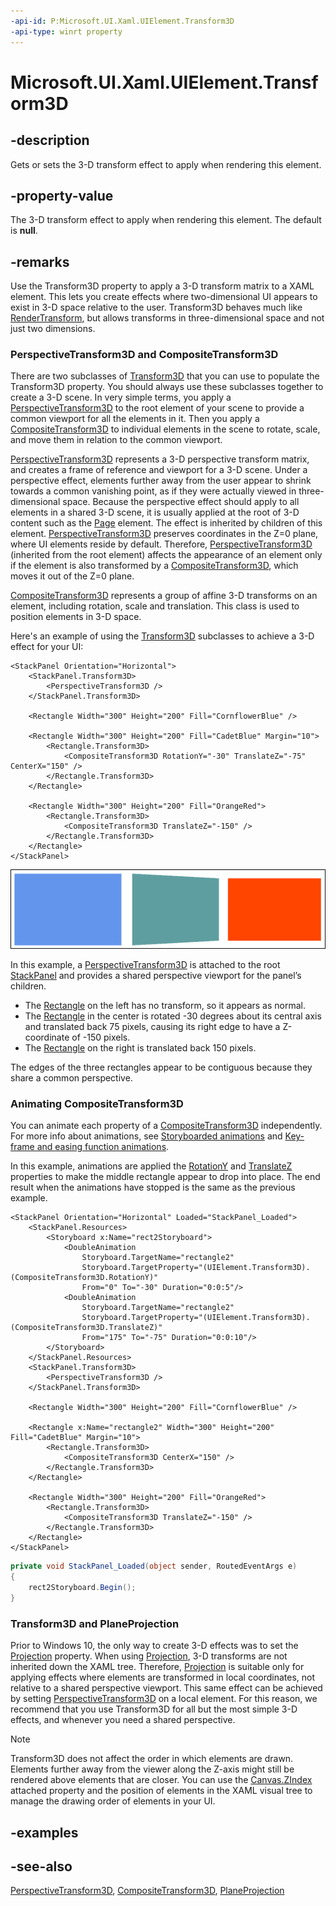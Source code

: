 ```yaml
---
-api-id: P:Microsoft.UI.Xaml.UIElement.Transform3D
-api-type: winrt property
---
```


<!-- Property syntax
public Windows.UI.Xaml.Media.Media3D.Transform3D Transform3D { get;  set; }
-->

# Microsoft.UI.Xaml.UIElement.Transform3D

## -description

Gets or sets the 3-D transform effect to apply when rendering this element.

## -property-value

The 3-D transform effect to apply when rendering this element. The default is **null**.

## -remarks

Use the Transform3D property to apply a 3-D transform matrix to a XAML element. This lets you create effects where two-dimensional UI appears to exist in 3-D space relative to the user. Transform3D behaves much like [RenderTransform](uielement_rendertransform.md), but allows transforms in three-dimensional space and not just two dimensions.

### PerspectiveTransform3D and CompositeTransform3D

There are two subclasses of [Transform3D](../microsoft.ui.xaml.media.media3d/transform3d.md) that you can use to populate the Transform3D property. You should always use these subclasses together to create a 3-D scene. In very simple terms, you apply a [PerspectiveTransform3D](../microsoft.ui.xaml.media.media3d/perspectivetransform3d.md) to the root element of your scene to provide a common viewport for all the elements in it. Then you apply a [CompositeTransform3D](../microsoft.ui.xaml.media.media3d/compositetransform3d.md) to individual elements in the scene to rotate, scale, and move them in relation to the common viewport.

[PerspectiveTransform3D](../microsoft.ui.xaml.media.media3d/perspectivetransform3d.md) represents a 3-D perspective transform matrix, and creates a frame of reference and viewport for a 3-D scene. Under a perspective effect, elements further away from the user appear to shrink towards a common vanishing point, as if they were actually viewed in three-dimensional space. Because the perspective effect should apply to all elements in a shared 3-D scene, it is usually applied at the root of 3-D content such as the [Page](../microsoft.ui.xaml.controls/page.md) element. The effect is inherited by children of this element. [PerspectiveTransform3D](../microsoft.ui.xaml.media.media3d/perspectivetransform3d.md) preserves coordinates in the Z=0 plane, where UI elements reside by default. Therefore, [PerspectiveTransform3D](../microsoft.ui.xaml.media.media3d/perspectivetransform3d.md) (inherited from the root element) affects the appearance of an element only if the element is also transformed by a [CompositeTransform3D](../microsoft.ui.xaml.media.media3d/compositetransform3d.md), which moves it out of the Z=0 plane.

[CompositeTransform3D](../microsoft.ui.xaml.media.media3d/compositetransform3d.md) represents a group of affine 3-D transforms on an element, including rotation, scale and translation. This class is used to position elements in 3-D space.

Here's an example of using the [Transform3D](../microsoft.ui.xaml.media.media3d/transform3d.md) subclasses to achieve a 3-D effect for your UI:

```xaml
<StackPanel Orientation="Horizontal">
    <StackPanel.Transform3D>
        <PerspectiveTransform3D />
    </StackPanel.Transform3D>

    <Rectangle Width="300" Height="200" Fill="CornflowerBlue" />

    <Rectangle Width="300" Height="200" Fill="CadetBlue" Margin="10">
        <Rectangle.Transform3D>
            <CompositeTransform3D RotationY="-30" TranslateZ="-75" CenterX="150" />
        </Rectangle.Transform3D>
    </Rectangle>

    <Rectangle Width="300" Height="200" Fill="OrangeRed">
        <Rectangle.Transform3D>
            <CompositeTransform3D TranslateZ="-150" />
        </Rectangle.Transform3D>
    </Rectangle>
</StackPanel>
```

<img src="images/Transform3D.png" alt="Rectangles with 3-D transforms" />

In this example, a [PerspectiveTransform3D](../microsoft.ui.xaml.media.media3d/perspectivetransform3d.md) is attached to the root [StackPanel](../microsoft.ui.xaml.controls/stackpanel.md) and provides a shared perspective viewport for the panel’s children.

+ The [Rectangle](../microsoft.ui.xaml.shapes/rectangle.md) on the left has no transform, so it appears as normal.
+ The [Rectangle](../microsoft.ui.xaml.shapes/rectangle.md) in the center is rotated -30 degrees about its central axis and translated back 75 pixels, causing its right edge to have a Z-coordinate of -150 pixels.
+ The [Rectangle](../microsoft.ui.xaml.shapes/rectangle.md) on the right is translated back 150 pixels.

The edges of the three rectangles appear to be contiguous because they share a common perspective.

### Animating CompositeTransform3D

You can animate each property of a [CompositeTransform3D](../microsoft.ui.xaml.media.media3d/compositetransform3d.md) independently. For more info about animations, see [Storyboarded animations](/windows/apps/design/motion/storyboarded-animations) and [Key-frame and easing function animations](/windows/uwp/graphics/key-frame-and-easing-function-animations).

In this example, animations are applied the [RotationY](../microsoft.ui.xaml.media.media3d/compositetransform3d_rotationy.md) and [TranslateZ](../microsoft.ui.xaml.media.media3d/compositetransform3d_translatez.md) properties to make the middle rectangle appear to drop into place. The end result when the animations have stopped is the same as the previous example.

```xaml
<StackPanel Orientation="Horizontal" Loaded="StackPanel_Loaded">
    <StackPanel.Resources>
        <Storyboard x:Name="rect2Storyboard">
            <DoubleAnimation 
                Storyboard.TargetName="rectangle2"
                Storyboard.TargetProperty="(UIElement.Transform3D).(CompositeTransform3D.RotationY)"
                From="0" To="-30" Duration="0:0:5"/>
            <DoubleAnimation
                Storyboard.TargetName="rectangle2"
                Storyboard.TargetProperty="(UIElement.Transform3D).(CompositeTransform3D.TranslateZ)"
                From="175" To="-75" Duration="0:0:10"/>
        </Storyboard>
    </StackPanel.Resources>
    <StackPanel.Transform3D>
        <PerspectiveTransform3D />
    </StackPanel.Transform3D>

    <Rectangle Width="300" Height="200" Fill="CornflowerBlue" />

    <Rectangle x:Name="rectangle2" Width="300" Height="200" Fill="CadetBlue" Margin="10">
        <Rectangle.Transform3D>
            <CompositeTransform3D CenterX="150" />
        </Rectangle.Transform3D>
    </Rectangle>

    <Rectangle Width="300" Height="200" Fill="OrangeRed">
        <Rectangle.Transform3D>
            <CompositeTransform3D TranslateZ="-150" />
        </Rectangle.Transform3D>
    </Rectangle>
</StackPanel>
```

```csharp
private void StackPanel_Loaded(object sender, RoutedEventArgs e)
{
    rect2Storyboard.Begin();
}
```



### Transform3D and PlaneProjection

Prior to Windows 10, the only way to create 3-D effects was to set the [Projection](uielement_projection.md) property. When using [Projection](uielement_projection.md), 3-D transforms are not inherited down the XAML tree. Therefore, [Projection](uielement_projection.md) is suitable only for applying effects where elements are transformed in local coordinates, not relative to a shared perspective viewport. This same effect can be achieved by setting [PerspectiveTransform3D](../microsoft.ui.xaml.media.media3d/perspectivetransform3d.md) on a local element. For this reason, we recommend that you use Transform3D for all but the most simple 3-D effects, and whenever you need a shared perspective.

> [!NOTE]
> Transform3D does not affect the order in which elements are drawn. Elements further away from the viewer along the Z-axis might still be rendered above elements that are closer. You can use the [Canvas.ZIndex](/windows/winui/api/microsoft.ui.xaml.controls.canvas#xaml-attached-properties) attached property and the position of elements in the XAML visual tree to manage the drawing order of elements in your UI.

## -examples

## -see-also

[PerspectiveTransform3D](../microsoft.ui.xaml.media.media3d/perspectivetransform3d.md), [CompositeTransform3D](../microsoft.ui.xaml.media.media3d/compositetransform3d.md), [PlaneProjection](../microsoft.ui.xaml.media/planeprojection.md)

